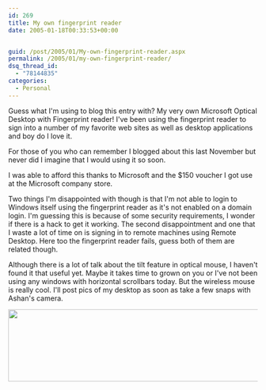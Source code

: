 ```yaml
---
id: 269
title: My own fingerprint reader
date: 2005-01-18T00:33:53+00:00


guid: /post/2005/01/My-own-fingerprint-reader.aspx
permalink: /2005/01/my-own-fingerprint-reader/
dsq_thread_id:
  - "78144835"
categories:
  - Personal
---
```

<DIV>
<P><SPAN>Guess what I'm using to blog this entry with? My very own Microsoft Optical Desktop with Fingerprint reader! I've been using the fingerprint reader to sign into a number of my favorite web sites as well as desktop applications and boy do I love it. </SPAN></P>
<P><SPAN>For those of you who can remember I blogged about this last November but never did I imagine that I would using it so soon. </SPAN></P>
<P><SPAN>I was able to afford this thanks to Microsoft and the $150 voucher I got use at the Microsoft company store.</SPAN></P>
<P><SPAN>Two things I'm disappointed with though is that I'm not able to login to Windows itself using the fingerprint reader as it's not enabled on a domain login. I'm guessing this is because of some security requirements, I wonder if there is a hack to get it working. The second disappointment and one that I waste a lot of time on is signing in to remote machines using Remote Desktop. Here too the fingerprint reader fails, guess both of them are related though.</SPAN></P>
<P><SPAN>Although there is a lot of talk about the tilt feature in optical mouse, I haven't found it that useful yet. Maybe it takes time to grown on you or I've not been using any windows with horizontal scrollbars today. But the wireless mouse is really cool. I'll post pics of my desktop as soon as take a few snaps with Ashan's camera.</SPAN></P></DIV>
<img src="{{ site.url }}{{ site.baseurl }}/wp-content/uploads/contentbinary/prod_top-ds-opt-fpread.jpg" width="594" height="146" alt="" border="0">